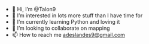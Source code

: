 - 👋 Hi, I’m @Talon9
- 👀 I’m interested in lots more stuff than I have time for
- 🌱 I’m currently learning Python and loving it
- 💞️ I’m looking to collaborate on mapping
- 📫 How to reach me adeslandes9@gmail.com

<!---
Talon9/Talon9 is a ✨ special ✨ repository because its `README.md` (this file) appears on your GitHub profile.
You can click the Preview link to take a look at your changes.
--->
